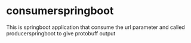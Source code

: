 # consumerspringboot
This is springboot application that consume the url parameter and called producerspringboot to give protobuff output
